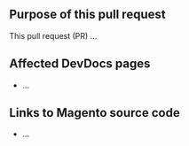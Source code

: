 <!-- # IMPORTANT

We are no longer accepting pull requests to update v2.1 devdoc files.

Magento 2.1.18 is the final 2.1.x release. After the [June 2019 end-of-support date](https://magento.com/sites/default/files/magento-software-lifecycle-policy.pdf), Magento will no longer apply security patches, quality fixes, or documentation updates to v2.1.x. To maintain your site's performance, security, and PCI compliance, [upgrade](https://devdocs.magento.com/guides/v2.3/comp-mgr/bk-compman-upgrade-guide.html) to the latest version of Magento. -->

## Purpose of this pull request

<!-- REQUIRED Describe the goal and the type of changes this pull request covers. -->

This pull request (PR) ...

## Affected DevDocs pages

<!-- REQUIRED List the affected pages on devdocs.magento.com (URLs). Not needed for large numbers of files. -->

- ...

## Links to Magento source code

<!--  OPTIONAL - REMOVE THIS SECTION IF NOT USED. If this pull request references a file in a Magento codebase repository, add it here. -->

- ...

<!--
If you are fixing a GitHub issue, note it using GitHub keyword format (https://help.github.com/en/articles/closing-issues-using-keywords#closing-an-issue-in-a-different-repository) to close the issue when this pull request is merged. Example: `Fixes #1234`

`master` is the default branch. Merged pull requests to `master` go live on the site automatically. Any requested changes to content on the `master` branch must be related to the released codebase. Any content related to future releases goes in the `develop` branch.

See Contribution guidelines (https://github.com/magento/devdocs/blob/master/.github/CONTRIBUTING.md) for more information.
-->

